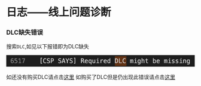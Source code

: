 # 日志——线上问题诊断


### DLC缺失错误

搜索`DLC`,如见以下报错即为DLC缺失

<div align=center> <img src="../imgs/page_viewLog/Indexes/DLC_missing_01.png" alt="DLC_missing_01" align=center; style="zoom:100%;" /> </div>

如还没有购买DLC请点击[这里](../page-localGame/install#购买dlc) 如购买了DLC但是仍出现此错误请点击[这里](../page-localGame/error#)
